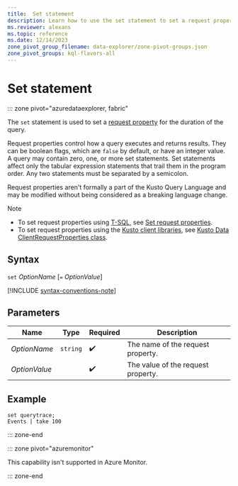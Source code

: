 ```yaml
---
title:  Set statement
description: Learn how to use the set statement to set a request property for the duration of the query.
ms.reviewer: alexans
ms.topic: reference
ms.date: 12/14/2023
zone_pivot_group_filename: data-explorer/zone-pivot-groups.json
zone_pivot_groups: kql-flavors-all
---
```

# Set statement

::: zone pivot="azuredataexplorer, fabric"

The `set` statement is used to set a [request property](../api/rest/request-properties.md) for the duration of the query.

Request properties control how a query executes and returns results. They can be boolean flags, which are `false` by default, or have an integer value. A query may contain zero, one, or more set statements. Set statements affect only the tabular expression statements that trail them in the program order. Any two statements must be separated by a semicolon.
  
Request properties aren't formally a part of the Kusto Query Language and may be modified without being considered as a breaking language change.

> [!NOTE]
> * To set request properties using [T-SQL](../../t-sql.md), see [Set request properties](../../t-sql.md#set-request-properties).
> * To set request properties using the [Kusto client libraries](../api/client-libraries.md), see [Kusto Data ClientRequestProperties class](../api/netfx/about-kusto-data.md).

## Syntax

`set` *OptionName* [`=` *OptionValue*]

[!INCLUDE [syntax-conventions-note](../includes/syntax-conventions-note.md)]

## Parameters

| Name | Type | Required | Description |
|--|--|--|--|
| *OptionName* | `string` |  :heavy_check_mark: | The name of the request property.|
| *OptionValue* | |  :heavy_check_mark: | The value of the request property.|

## Example

```kusto
set querytrace;
Events | take 100
```

::: zone-end

::: zone pivot="azuremonitor"

This capability isn't supported in Azure Monitor.

::: zone-end
